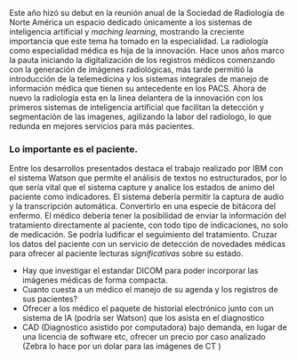 

Este año hizó su debut en la reunión anual de la Sociedad de Radiología de Norte América un espacio dedicado únicamente a los sistemas de inteligencia artificial y *maching learning*, mostrando la creciente importancia que este tema ha tomado en la especialidad.
La radiología como especialidad médica es hija de la innovación. Hace unos años marco la pauta iniciando la digitalización de los registros médicos comenzando con la generación de imágenes radiológicas, más tarde permitió la introducción de la telemedicina y los sistemas integrales de manejo de información médica que tienen su antecedente en los PACS. Ahora de nuevo la radiología esta en la linea delantera de la innovación con los primeros sistemas de inteligencia artificial que facilitan la detección y segmentación de las imagenes, agilizando la labor del radiologo, lo que redunda en mejores servicios para más pacientes.

### Lo importante es el paciente.
Entre los desarrollos presentados destaca el trabajo realizado por IBM con el sistema Watson que permite el análisis de textos no estructurados, por lo que sería vital que el sistema capture y analice los estados de animo del paciente como indicadores. El sistema debería permitir la captura de audio y la transcripción automática.
Convertirlo en una especie de bitácora del enfermo.
El médico debería tener la posibilidad de enviar la información del tratamiento directamente al paciente, con todo tipo de indicaciones, no solo de medicación.
Se podría ludificar el seguimiento del tratamiento.
Cruzar los datos del paciente con un servicio de detección de novedades médicas para ofrecer al paciente lecturas *significativas* sobre su estado.
+ Hay que investigar el estandar DICOM para poder incorporar las imágenes médicas de forma compacta.
+ Cuanto cuesta a un médico el manejo de su agenda y los registros de sus pacientes?
+ Ofrecer a los médico el paquete de historial electrónico junto con un sistema de IA (podría ser Watson) que los asista en el diagnostico
+ CAD (Diagnostico asistido por computadora) bajo demanda, en lugar de una licencia de software etc, ofrecer un precio por caso analizado (Zebra lo hace por un dolar para las imágenes de CT )
